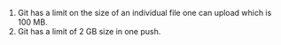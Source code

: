 1. Git has a limit on the size of an individual file one can upload which is 100 MB.
2. Git has a limit of 2 GB size in one push.